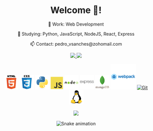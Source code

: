 <h1 align="center">Welcome 👋!</h1>
<div align="center">
  <p>🔭 Work: Web Development</p>
  <p>🌱 Studying: Python, JavaScript, NodeJS, React, Express</p>
  <p>📫 Contact: pedro_vsanches@zohomail.com</p>
</div>

<div align="center">
  <a href="https://github.com/pvsanches">
  <img height="180em" src="https://github-readme-stats.vercel.app/api?username=pvsanches&show_icons=true&theme=radical&include_all_commits=true&count_private=true"/>
  <img height="180em" src="https://github-readme-stats.vercel.app/api/top-langs/?username=pvsanches&layout=compact&langs_count=7&theme=radical"/>
</div>
  
<div style="display: inline_block" align="center"><br>
  <a href="" rel="" target=""><img src="https://raw.githubusercontent.com/devicons/devicon/master/icons/html5/html5-original-wordmark.svg" alt="HTML" width="45"></a>
  <a href="" rel="" target=""><img src="https://raw.githubusercontent.com/devicons/devicon/master/icons/css3/css3-original-wordmark.svg" alt="CSS" width="45"></a>
  <a href="" rel="" target=""><img src="https://raw.githubusercontent.com/devicons/devicon/master/icons/python/python-original.svg" alt="Python" width="45"></a>
  <a href="" rel="" target=""><img src="https://raw.githubusercontent.com/devicons/devicon/master/icons/javascript/javascript-original.svg" alt="JavaScript" width="40"></a>
  <a href="" rel="" target=""><img src="https://raw.githubusercontent.com/devicons/devicon/master/icons/nodejs/nodejs-original-wordmark.svg" alt="NodeJS" width="45"></a>
  <a href="" rel="" target=""><img src="https://raw.githubusercontent.com/devicons/devicon/master/icons/express/express-original-wordmark.svg" alt="Express" width="45"></a>
  <a href="" rel="" target=""><img src="https://raw.githubusercontent.com/devicons/devicon/master/icons/mongodb/mongodb-original-wordmark.svg" alt="MongoDB" width="45"></a>
  <a href="" rel="" target=""><img src="https://raw.githubusercontent.com/devicons/devicon/d00d0969292a6569d45b06d3f350f463a0107b0d/icons/webpack/webpack-original-wordmark.svg" alt="Webpack" width="80"></a>
  <a href="" rel="" target=""><img src="https://www.vectorlogo.zone/logos/git-scm/git-scm-icon.svg" alt="Git" width="45"></a>
  <a href="" rel="" target=""><img src="https://raw.githubusercontent.com/devicons/devicon/master/icons/linux/linux-original.svg" alt="Linux" width="45"></a>
  
</div><br>
  
<div align="center">
   <a href="#" target="_blank"><img src="https://img.shields.io/badge/-LinkedIn-%230077B5?style=for-the-badge&logo=linkedin&logoColor=white" target="_blank"></a>
  
   ![Snake animation](https://github.com/yanmada/yanmada/blob/output/github-contribution-grid-snake.svg)  
  
</div>
